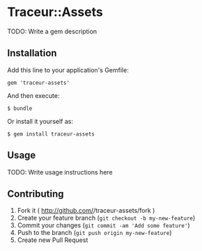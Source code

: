 # Traceur::Assets

TODO: Write a gem description

## Installation

Add this line to your application's Gemfile:

    gem 'traceur-assets'

And then execute:

    $ bundle

Or install it yourself as:

    $ gem install traceur-assets

## Usage

TODO: Write usage instructions here

## Contributing

1. Fork it ( http://github.com/<my-github-username>/traceur-assets/fork )
2. Create your feature branch (`git checkout -b my-new-feature`)
3. Commit your changes (`git commit -am 'Add some feature'`)
4. Push to the branch (`git push origin my-new-feature`)
5. Create new Pull Request
